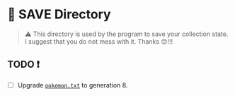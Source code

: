 # 💾 SAVE Directory
> ⚠ This directory is used by the program to save your collection state. I suggest that you do not mess with it. Thanks 😊!!!

## TODO ❗

- [ ] Upgrade [`pokemon.txt`](pokemon.txt) to generation 8.

